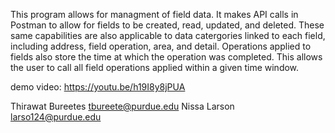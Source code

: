 This program allows for managment of field data. It makes API calls in Postman to allow for fields to be created, read, updated, and deleted. These same capabilities
are also applicable to data catergories linked to each field, including address, field operation, area, and detail. Operations applied to fields also store the 
time at which the operation was completed. This allows the user to call all field operations applied within a given time window.

demo video: https://youtu.be/h19I8y8jPUA

Thirawat Bureetes tbureete@purdue.edu
Nissa Larson larso124@purdue.edu